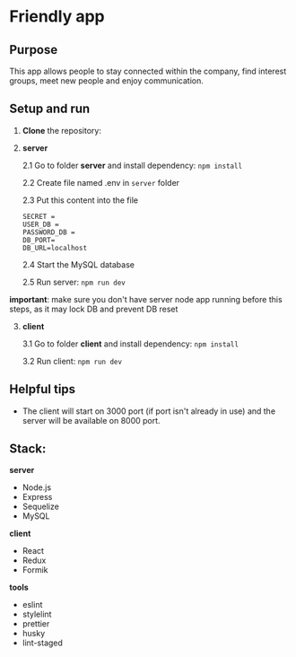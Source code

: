 # Friendly app

## Purpose

This app allows people to stay connected within the company, find interest groups, meet new people and enjoy communication.

## Setup and run

1.  **Clone** the repository: 

2.  **server**

    2.1 Go to folder **server** and install dependency: `npm install`

    2.2 Create file named .env in `server` folder

    2.3 Put this content into the file

        SECRET =
        USER_DB =
        PASSWORD_DB =
        DB_PORT=
        DB_URL=localhost

    2.4 Start the MySQL database

    2.5 Run server: `npm run dev`

**important**: make sure you don't have server node app running before this steps, as it may lock DB and prevent DB reset

3. **client**

   3.1 Go to folder **client** and install dependency: `npm install`

   3.2 Run client: `npm run dev`

## Helpful tips

- The client will start on 3000 port (if port isn't already in use) and the server will be available on 8000 port.

## Stack:
**server**
- Node.js
- Express
- Sequelize 
- MySQL


**client**
- React
- Redux
- Formik


**tools**

- eslint
- stylelint
- prettier
- husky
- lint-staged
